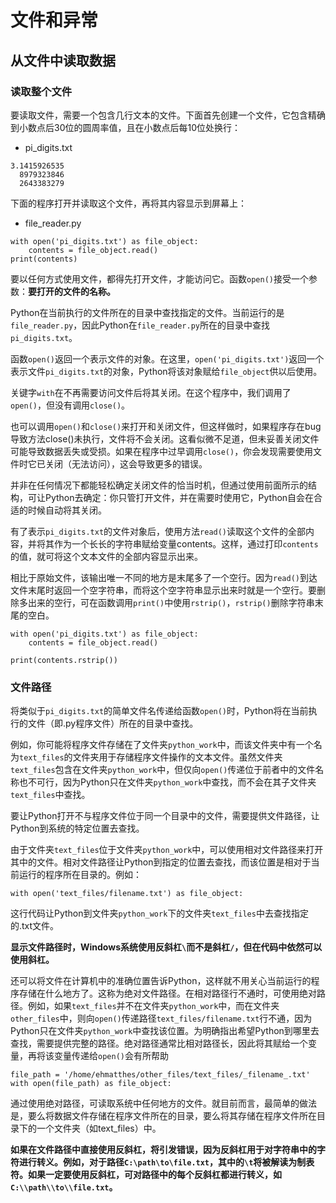 # 文件和异常

## 从文件中读取数据

### 读取整个文件

要读取文件，需要一个包含几行文本的文件。下面首先创建一个文件，它包含精确到小数点后30位的圆周率值，且在小数点后每10位处换行：

- pi_digits.txt

```
3.1415926535
  8979323846
  2643383279
```

下面的程序打开并读取这个文件，再将其内容显示到屏幕上：

- file_reader.py

```
with open('pi_digits.txt') as file_object:
    contents = file_object.read()
print(contents)
```

要以任何方式使用文件，都得先打开文件，才能访问它。函数`open()`接受一个参数：__要打开的文件的名称。__ 

Python在当前执行的文件所在的目录中查找指定的文件。当前运行的是`file_reader.py`，因此Python在`file_reader.py`所在的目录中查找`pi_digits.txt`。

函数`open()`返回一个表示文件的对象。在这里，`open('pi_digits.txt')`返回一个表示文件`pi_digits.txt`的对象，Python将该对象赋给`file_object`供以后使用。

关键字`with`在不再需要访问文件后将其关闭。在这个程序中，我们调用了`open()`，但没有调用`close()`。

也可以调用`open()`和`close()`来打开和关闭文件，但这样做时，如果程序存在bug导致方法close()未执行，文件将不会关闭。这看似微不足道，但未妥善关闭文件可能导致数据丢失或受损。如果在程序中过早调用`close()`，你会发现需要使用文件时它已关闭（无法访问），这会导致更多的错误。

并非在任何情况下都能轻松确定关闭文件的恰当时机，但通过使用前面所示的结构，可让Python去确定：你只管打开文件，并在需要时使用它，Python自会在合适的时候自动将其关闭。 

有了表示`pi_digits.txt`的文件对象后，使用方法`read()`读取这个文件的全部内容，并将其作为一个长长的字符串赋给变量contents。这样，通过打印`contents`的值，就可将这个文本文件的全部内容显示出来。

相比于原始文件，该输出唯一不同的地方是末尾多了一个空行。因为`read()`到达文件末尾时返回一个空字符串，而将这个空字符串显示出来时就是一个空行。要删除多出来的空行，可在函数调用`print()`中使用`rstrip()`，`rstrip()`删除字符串末尾的空白。

```
with open('pi_digits.txt') as file_object:
    contents = file_object.read()

print(contents.rstrip())
```

### 文件路径

将类似于`pi_digits.txt`的简单文件名传递给函数`open()`时，Python将在当前执行的文件（即.py程序文件）所在的目录中查找。

例如，你可能将程序文件存储在了文件夹`python_work`中，而该文件夹中有一个名为`text_files`的文件夹用于存储程序文件操作的文本文件。虽然文件夹`text_files`包含在文件夹`python_work`中，但仅向`open()`传递位于前者中的文件名称也不可行，因为Python只在文件夹`python_work`中查找，而不会在其子文件夹`text_files`中查找。

要让Python打开不与程序文件位于同一个目录中的文件，需要提供文件路径，让Python到系统的特定位置去查找。

由于文件夹`text_files`位于文件夹`python_work`中，可以使用相对文件路径来打开其中的文件。相对文件路径让Python到指定的位置去查找，而该位置是相对于当前运行的程序所在目录的。例如：

```
with open('text_files/filename.txt') as file_object:
```

这行代码让Python到文件夹`python_work`下的文件夹`text_files`中去查找指定的.txt文件。

__显示文件路径时，Windows系统使用反斜杠`\`而不是斜杠`/`，但在代码中依然可以使用斜杠。__

还可以将文件在计算机中的准确位置告诉Python，这样就不用关心当前运行的程序存储在什么地方了。这称为绝对文件路径。在相对路径行不通时，可使用绝对路径。例如，如果`text_files`并不在文件夹`python_work`中，而在文件夹`other_files`中，则向`open()`传递路径`text_files/filename.txt`行不通，因为Python只在文件夹`python_work`中查找该位置。为明确指出希望Python到哪里去查找，需要提供完整的路径。绝对路径通常比相对路径长，因此将其赋给一个变量，再将该变量传递给`open()`会有所帮助

```
file_path = '/home/ehmatthes/other_files/text_files/_filename_.txt' 
with open(file_path) as file_object:
```

通过使用绝对路径，可读取系统中任何地方的文件。就目前而言，最简单的做法是，要么将数据文件存储在程序文件所在的目录，要么将其存储在程序文件所在目录下的一个文件夹（如text_files）中。

__如果在文件路径中直接使用反斜杠，将引发错误，因为反斜杠用于对字符串中的字符进行转义。例如，对于路径`C:\path\to\file.txt`，其中的`\t`将被解读为制表符。如果一定要使用反斜杠，可对路径中的每个反斜杠都进行转义，如`C:\\path\\to\\file.txt`。__
